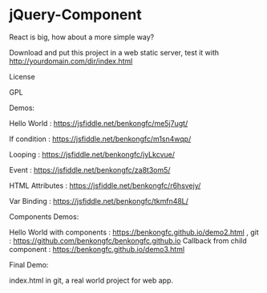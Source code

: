 # jQuery-Component
React is big, how about a more simple way?

Download and put this project in a web static server, test it with http://yourdomain.com/dir/index.html

License

GPL

Demos:

Hello World : https://jsfiddle.net/benkongfc/me5j7ugt/

If condition : https://jsfiddle.net/benkongfc/m1sn4wqp/

Looping : https://jsfiddle.net/benkongfc/jyLkcvue/

Event : https://jsfiddle.net/benkongfc/za8t3om5/

HTML Attributes : https://jsfiddle.net/benkongfc/r6hsvejy/

Var Binding : https://jsfiddle.net/benkongfc/tkmfn48L/

Components Demos:

Hello World with components : https://benkongfc.github.io/demo2.html , git : https://github.com/benkongfc/benkongfc.github.io
Callback from child component : https://benkongfc.github.io/demo3.html

Final Demo:

index.html in git, a real world project for web app.
